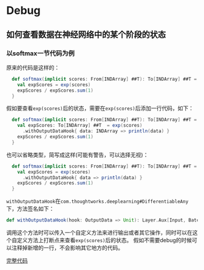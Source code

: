 # Debug

## 如何查看数据在神经网络中的某个阶段的状态

### 以softmax一节代码为例

原来的代码是这样的：
```scala
  def softmax(implicit scores: From[INDArray] ##T): To[INDArray] ##T = {
    val expScores = exp(scores)
    expScores / expScores.sum(1)
  }
```
假如要查看`exp(scores)`后的状态，需要在`exp(scores)`后添加一行代码，如下：
```scala
  def softmax(implicit scores: From[INDArray] ##T): To[INDArray] ##T = {
    val expScores: To[INDArray] ##T  = exp(scores)
      .withOutputDataHook{ data: INDArray => println(data) }
    expScores / expScores.sum(1)
  }
```

也可以省略类型，简写成这样(可能有警告，可以选择无视)：

```scala
  def softmax(implicit scores: From[INDArray] ##T): To[INDArray] ##T = {
    val expScores = exp(scores)
      .withOutputDataHook{ data => println(data) }
    expScores / expScores.sum(1)
  }
```

`withOutputDataHook`在`com.thoughtworks.deeplearning#DifferentiableAny`下，方法签名如下：

```scala
def withOutputDataHook(hook: OutputData => Unit): Layer.Aux[Input, Batch.Aux[OutputData, OutputDelta]] = ???
```

调用这个方法时可以传入一个自定义方法来进行输出或者其它操作，同时可以在这个自定义方法上打断点来查看`exp(scores)`后的状态。
假如不需要debug的时候可以注释掉新增的一行，不会影响其它地方的代码。


[完整代码](https://github.com/izhangzhihao/deeplearning-tutorial/blob/master/src/main/scala/com/thoughtworks/deeplearning/tutorial/Debug.scala)